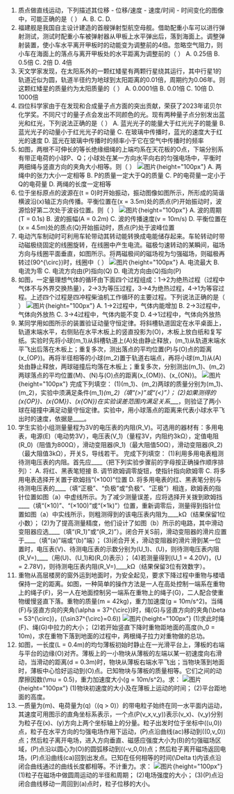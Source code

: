 1. 质点做直线运动，下列描述其位移 - 位移/速度 - 速度/时间 - 时间变化的图像中，可能正确的是（  ）
A.
B.
C.
D.
2. 福建舰是我国自主设计建造的首艘弹射型航空母舰。借助配重小车可以进行弹射测试，测试时配重小车被弹射器从甲板上水平弹出后，落到海面上。调整弹射装置，使小车水平离开甲板时的动能变为调整前的4倍。忽略空气阻力，则小车在海面上的落点与离开甲板处的水平距离为调整前的（  ）
A. 0.25倍
B. 0.5倍
C. 2倍
D. 4倍
3. 天文学家发现，在太阳系外的一颗红矮星有两颗行星绕其运行，其中行星1的轨道近似为圆，轨道半径约为地球到太阳距离的0.01倍，周期约为0.06年。则这颗红矮星的质量约为太阳质量的（  ）
A. 0.0001倍
B. 0.01倍
C. 10倍
D. 1000倍
4. 四位科学家由于在发现和合成量子点方面的突出贡献，荣获了2023年诺贝尔化学奖。不同尺寸的量子点会发出不同颜色的光。现有两种量子点分别发出蓝光和红光，下列说法正确的是（  ）
A. 蓝光光子的能量大于红光光子的能量
B. 蓝光光子的动量小于红光光子的动量
C. 在玻璃中传播时，蓝光的速度大于红光的速度
D. 蓝光在玻璃中传播时的频率小于它在空气中传播时的频率
5. 如图，两根不可伸长的等长绝缘细绳的上端均系在天花板的O点，下端分别系有带正电荷的小球P、Q；小球处在某一方向水平向右的匀强电场中，平衡时两细绳与竖直方向的夹角大小相等。则（  ）
![图片](../Teyian_p_附件/附件/2024年高考新课标卷物理真题/img_5_1_23151225.png){height="100px"}
A. 两绳中的张力大小一定相等
B. P的质量一定大于Q的质量
C. P的电荷量一定小于Q的电荷量
D. 两绳的长度一定相等
6. 位于坐标原点的波源在\(t = 0\)时开始振动，振动图像如图所示，所形成的简谐横波沿\(x\)轴正方向传播。平衡位置在\(x = 3.5m\)处的质点\(P\)开始振动时，波源恰好第二次处于波谷位置。则（  ）
![图片](../Teyian_p_附件/附件/2024年高考新课标卷物理真题/img_6_1_23151226.png){height="100px"}
A. 波的周期\(T = 0.1s\)
B. 波的振幅\(A = 0.2m\)
C. 波的传播速度\(v = 10m/s\)
D. 平衡位置在\(x = 4.5m\)处的质点\(Q\)开始振动时，质点\(P\)处于波峰位置
7. 电动汽车制动时可利用车轮带动其转动能转换成电能储存起来。车轮转动时带动磁极绕固定的线圈旋转，在线圈中产生电流。磁极匀速转动的某瞬间，磁场方向与线圈平面垂直，如图所示。将两磁极间的磁场视为匀强磁场，则磁极再转过\(90^{\circ}\)时，线圈中（  ）
![图片](../Teyian_p_附件/附件/2024年高考新课标卷物理真题/img_7_1_23151227.png){height="100px"}
A. 电流最大
B. 电流为零
C. 电流方向由\(P\)指向\(Q\)
D. 电流方向由\(Q\)指向\(P\)
8. 如图，一定量理想气体的循环由下面四个过程组成：1→2为绝热过程（过程中气体不与外界交换热量），2→3为等压过程，3→4为绝热过程，4→1为等容过程。上述四个过程是四冲程柴油机工作循环的主要过程。下列说法正确的是（  ）
![图片](../Teyian_p_附件/附件/2024年高考新课标卷物理真题/img_8_1_23151228.png){height="100px"}
A. 1→2过程中，气体内能增加
B. 2→3过程中，气体向外放热
C. 3→4过程中，气体内能不变
D. 4→1过程中，气体向外放热
9. 某同学用如图所示的装置验证动量守恒定律。将斜槽轨道固定在水平桌面上，轨道末端水平，右侧贴在水平木板上的竖直投影为\(O\)，木板上放白纸和复写纸。实验时先将小球\(m_1\)从斜槽轨道上\(A\)处由静止释放，\(m_1\)从轨道末端水平飞出后落在木板上；重复多次，测出落点的平均位置\(P\)与\(O\)点的距离\(x_{OP}\)。再将半径相等的小球\(m_2\)置于轨道右端点，再将小球\(m_1\)从\(A\)处由静止释放，两球碰撞后均落在木板上；重复多次，分别测出\(m_1\)、\(m_2\)两球落点的平均位置\(M\)、\(N\)与\(O\)点的距离\(x_{OM}\)、\(x_{ON}\)。
![图片](../Teyian_p_附件/附件/2024年高考新课标卷物理真题/img_9_1_23151229.png){height="100px"}
完成下列填空：
(1)\(m_1\)、\(m_2\)两球的质量分别为\(m_1\)、\(m_2\)，实验中须满足条件\(m_1\)____\(m_2\)（填“\(>\)”或“\(<\)”）；
(2)如果测得的\(x_{OP}\)、\(x_{OM}\)、\(x_{ON}\)在实验误差范围内满足关系____，则验证了两小球在碰撞中满足动量守恒定律。实验中，用小球落点的距离来代表小球水平飞出时的速度，依据是____。
10. 学生实验小组测量量程为3V的电压表的内阻\(R_V\)。可选用的器材有：多用电表，电源\(E\)（电动势3V），电压表\(V_1\)（量程3V，内阻约3kΩ），定值电阻\(R_0\)（阻值为800Ω），滑动变阻器\(R_1\)（最大阻值50Ω），滑动变阻器\(R_2\)（最大阻值3kΩ），开关S，导线若干。
完成下列填空：
(1)利用多用电表粗测待测电压表的内阻。首先应____（把下列实验步骤前的字母按正确操作顺序排列）：
A. 将红、黑表笔短接
B. 调节欧姆调零旋钮，使指针指向欧姆零
C. 将多用电表选择开关置于欧姆挡“\(×100\)”位置
D. 将多用电表的红、黑表笔分别与待测电压表的____（填“正极”、“负极”或“负极”、“正极”）相连，欧姆表的指针位置如图（a）中虚线所示。为了减少测量误差，应将选择开关拨到欧姆挡____（填“\(×10\)”、“\(×100\)”或“\(×1k\)”）位置，重新调零后，测量得到指针位置如图（a）中实线所示，则粗测得到的该电压表内阻为____kΩ（结果保留1位小数）；
(2)为了提高测量精度，他们设计了如图（b）所示的电路，其中滑动变阻器应选____（填“\(R_1\)”或“\(R_2\)”）。闭合开关S前，滑动变阻器的滑片应置于____（填“\(a\)”端或“\(b\)”端）；
(3)闭合开关，滑动变阻器的滑片滑到某一位置时，电压表\(V\)、待测电压表的示数分别为\(U_1\)、\(U\)，则待测电压表内阻\(R_V=\)____（用\(U\)、\(U_1\)和\(R_0\)表示）；
(4)若测量得到\(U_1 = 4.20V\)，\(U = 2.78V\)，则待测电压表内阻\(R_V=\)____kΩ（结果保留3位有效数字）。
11. 重物从高层楼房的窗外运到地面时，为安全起见，要求下降过程中重物与楼墙保持一定的距离。如图，一种简单的操作方法是一人在高处控制一端系在重物上的绳子\(F\)，另一人在地面控制另一端系在重物上的绳子\(G\)，二人配合使重物缓慢竖直下落。重物的质量\(m = 42kg\)，重力加速度\(g = 10m/s^2\)。当绳\(F\)与竖直方向的夹角\(\alpha = 37^{\circ}\)时，绳\(G\)与竖直方向的夹角\(\beta = 53^{\circ}\)，\((\sin37^{\circ}=0.6)\)
![图片](../Teyian_p_附件/附件/2024年高考新课标卷物理真题/img_11_1_23151231.png){height="100px"}
(1)求此时绳\(F\)、绳\(G\)中拉力的大小；
(2)若开始竖直下降时重物距地面的高度\(h_0 = 10m\)，求在重物下落到地面的过程中，两根绳子拉力对重物做的总功。
12. 如图，一长度\(L = 0.4m\)的均匀薄板初始时静止在一光滑平台上，薄板的右端与平台的边缘\(O\)对齐。薄板上的一小物块从薄板的左端以某一初速度向右滑动，当滑动的距离\(d = 0.3m\)时，物块从薄板右端水平飞出；当物块落到地面时，薄板中心恰好运动到\(O\)点。已知物块与薄板的质量相等。它们之间的动摩擦因数\(\mu = 0.5\)，重力加速度大小\(g = 10m/s^2\)。求：
![图片](../Teyian_p_附件/附件/2024年高考新课标卷物理真题/img_12_1_23151232.png){height="100px"}
(1)物块初速度的大小及在薄板上运动的时间；
(2)平台距地面的高度。
13. 一质量为\(m\)、电荷量为\(q\)（\(q > 0\)）的带电粒子始终在同一水平面内运动，其速度可用图示的直角坐标系表示，一个点\(P(v_x,v_y)\)表示\(v_x\)、\(v_y\)分别为粒子在\(x\)、\(y\)方向上两个坐标轴上的分量。粒子出发时位于坐标中\((u,0)\)点，粒子在水平方向的匀强电场作用下运动，\(P\)点沿曲线\(ac\)移动到\((0,v_0)\)点；然后粒子离开电场，进入方向垂直、磁感应强度大小为\(B\)的匀强磁场区域，\(P\)点沿以圆心为\(O\)的圆弧移动到\((-v_0,0)\)点；然后粒子离开磁场返回电场，\(P\)点沿曲线\(ca\)回到出发点。已知在任何相等的时间\(\Delta t\)内该点沿闭合曲线通过的曲线长度都相等。不计重力。求：
![图片](../Teyian_p_附件/附件/2024年高考新课标卷物理真题/img_13_1_23151233.png){height="100px"}
(1)粒子在磁场中做圆周运动的半径和周期；
(2)电场强度的大小；
(3)\(P\)点沿闭合曲线移动一周回到\(a\)点时，粒子位移的大小。